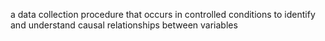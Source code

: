 a data collection procedure that occurs in controlled conditions to identify and understand causal relationships between variables